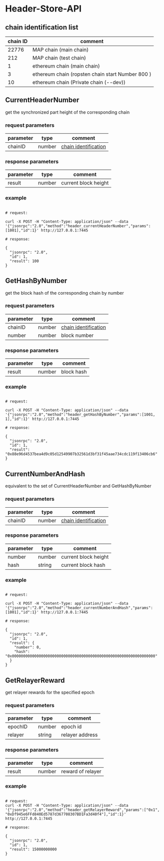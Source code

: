 # Header-Store-API

## chain identification list

| chain ID | comment           |
| ---------| ----------------- | 
| 22776    | MAP chain (main chain)         |
| 212      | MAP chain (test chain)         |
| 1        | ethereum chain (main chain)    |
| 3        | ethereum chain (ropsten chain start Number 800 )    |
| 10       | ethereum chain (Private chain  (--dev))|

## CurrentHeaderNumber

get the synchronized part height of the corresponding chain

### request parameters

| parameter | type   | comment |
| --------- | ------ | ------- |
| chainID   | number | [chain identification](#chain-identification-list)  |

### response parameters

| parameter | type   | comment |
| --------- | ------ | ------- |
| result    | number | current block height |

### example

```shell

# request:

curl -X POST -H "Content-Type: application/json" --data '{"jsonrpc":"2.0","method":"header_currentHeaderNumber","params":[1001],"id":1}' http://127.0.0.1:7445

# response:

{
  "jsonrpc": "2.0",
  "id": 1,
  "result": 100
}

```

## GetHashByNumber

get the block hash of the corresponding chain by number

### request parameters

| parameter | type   | comment |
| --------- | ------ | ------- |
| chainID   | number | [chain identification](#chain-identification-list) |
| number    | number | block number |

### response parameters

| parameter | type   | comment |
| --------- | ------ | ------- |
| result    | number | block hash |

### example

```shell

# request:

curl -X POST -H "Content-Type: application/json" --data '{"jsonrpc":"2.0","method":"header_getHashByNumber","params":[1001, 1],"id":1}' http://127.0.0.1:7445

# response:

{
  "jsonrpc": "2.0",
  "id": 1,
  "result": "0x88e96d4537bea4d9c05d12549907b32561d3bf31f45aae734cdc119f13406cb6"
}

```

## CurrentNumberAndHash

equivalent to the set of CurrentHeaderNumber and GetHashByNumber

### request parameters

| parameter | type   | comment |
| --------- | ------ | ------- |
| chainID   | number | [chain identification](#chain-identification-list) |

### response parameters

| parameter | type   | comment |
| --------- | ------ | ------- |
| number    | number | current block height |
| hash      | string | current block hash |

### example

```shell

# request:

curl -X POST -H "Content-Type: application/json" --data '{"jsonrpc":"2.0","method":"header_currentNumberAndHash","params":[1001],"id":1}' http://127.0.0.1:7445

# response:

{
  "jsonrpc": "2.0",
  "id": 1,
  "result": {
    "number": 0,
    "hash": "0x0000000000000000000000000000000000000000000000000000000000000000"
  }
}

```

## GetRelayerReward

get relayer rewards for the specified epoch

### request parameters

| parameter | type   | comment |
| --------- | ------ | ------- |
| epochID   | number | epoch id |
| relayer   | string | relayer address |

### response parameters

| parameter | type   | comment |
| --------- | ------ | ------- |
| result    | number | reward of relayer |

### example

```shell

# request:
curl -X POST -H "Content-Type: application/json" --data '{"jsonrpc":"2.0","method":"header_getRelayerReward","params":["0x1", "0xDf945e6FFd840Ed5787d367708307BD1Fa3d40f4"],"id":1}' http://127.0.0.1:7445

# response:

{
  "jsonrpc": "2.0",
  "id": 1,
  "result": 15000000000
}

```

